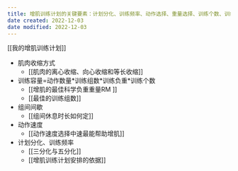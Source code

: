 ```yaml
---
title: 增肌训练计划的关键要素：计划分化、训练频率、动作选择、重量选择、训练个数、训练组数、组间间隔、肌肉收缩方式、动作速度
date created: 2022-12-03
date modified: 2022-12-03
---
```


[[我的增肌训练计划]]

- 肌肉收缩方式
	- [[肌肉的离心收缩、向心收缩和等长收缩]]
- 训练容量=动作数量\*训练组数\*训练负重\*训练个数
	- [[增肌的最佳科学负重重量RM ]]
	- [[最佳的训练组数]]
- 组间间歇
	- [[组间休息时长如何定]]
- 动作速度
	- [[动作速度选择中速最能帮助增肌]]
- 计划分化、训练频率
	- [[三分化与五分化]]
	- [[增肌训练计划安排的依据]]
